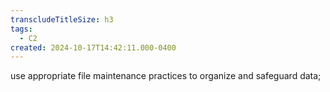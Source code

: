 ```yaml
---
transcludeTitleSize: h3
tags:
  - C2
created: 2024-10-17T14:42:11.000-0400
---
```

use appropriate file maintenance practices to organize and safeguard data;